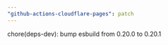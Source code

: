 ```yaml
---
"github-actions-cloudflare-pages": patch
---
```


chore(deps-dev): bump esbuild from 0.20.0 to 0.20.1
